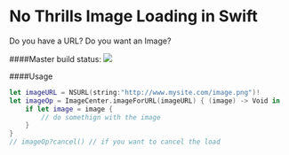 # No Thrills Image Loading in Swift

Do you have a URL? Do you want an Image?

####Master build status: 
![](https://travis-ci.org/devedup/NoThrillsImageLoading.svg?branch=master)

####Usage

```swift
let imageURL = NSURL(string:"http://www.mysite.com/image.png")!
let imageOp = ImageCenter.imageForURL(imageURL) { (image) -> Void in
    if let image = image {
        // do somethign with the image
    }
}
// imageOp?cancel() // if you want to cancel the load
```

